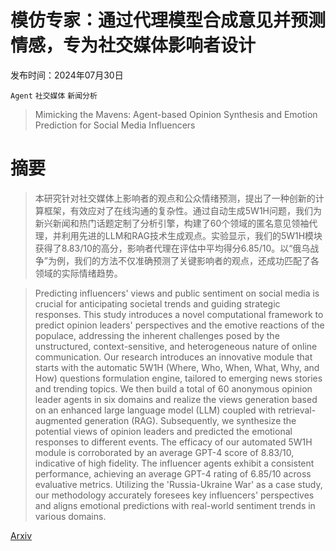 # 模仿专家：通过代理模型合成意见并预测情感，专为社交媒体影响者设计

发布时间：2024年07月30日

`Agent` `社交媒体` `新闻分析`

> Mimicking the Mavens: Agent-based Opinion Synthesis and Emotion Prediction for Social Media Influencers

# 摘要

> 本研究针对社交媒体上影响者的观点和公众情绪预测，提出了一种创新的计算框架，有效应对了在线沟通的复杂性。通过自动生成5W1H问题，我们为新兴新闻和热门话题定制了分析引擎，构建了60个领域的匿名意见领袖代理，并利用先进的LLM和RAG技术生成观点。实验显示，我们的5W1H模块获得了8.83/10的高分，影响者代理在评估中平均得分6.85/10。以“俄乌战争”为例，我们的方法不仅准确预测了关键影响者的观点，还成功匹配了各领域的实际情绪趋势。

> Predicting influencers' views and public sentiment on social media is crucial for anticipating societal trends and guiding strategic responses. This study introduces a novel computational framework to predict opinion leaders' perspectives and the emotive reactions of the populace, addressing the inherent challenges posed by the unstructured, context-sensitive, and heterogeneous nature of online communication. Our research introduces an innovative module that starts with the automatic 5W1H (Where, Who, When, What, Why, and How) questions formulation engine, tailored to emerging news stories and trending topics. We then build a total of 60 anonymous opinion leader agents in six domains and realize the views generation based on an enhanced large language model (LLM) coupled with retrieval-augmented generation (RAG). Subsequently, we synthesize the potential views of opinion leaders and predicted the emotional responses to different events. The efficacy of our automated 5W1H module is corroborated by an average GPT-4 score of 8.83/10, indicative of high fidelity. The influencer agents exhibit a consistent performance, achieving an average GPT-4 rating of 6.85/10 across evaluative metrics. Utilizing the 'Russia-Ukraine War' as a case study, our methodology accurately foresees key influencers' perspectives and aligns emotional predictions with real-world sentiment trends in various domains.

[Arxiv](https://arxiv.org/abs/2407.20668)